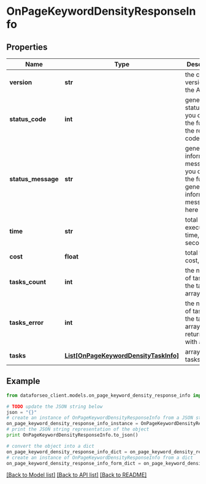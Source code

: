 # OnPageKeywordDensityResponseInfo


## Properties

Name | Type | Description | Notes
------------ | ------------- | ------------- | -------------
**version** | **str** | the current version of the API | [optional] 
**status_code** | **int** | general status code you can find the full list of the response codes here | [optional] 
**status_message** | **str** | general informational message you can find the full list of general informational messages here | [optional] 
**time** | **str** | total execution time, seconds | [optional] 
**cost** | **float** | total tasks cost, USD | [optional] 
**tasks_count** | **int** | the number of tasks in the tasks array | [optional] 
**tasks_error** | **int** | the number of tasks in the tasks array returned with an error | [optional] 
**tasks** | [**List[OnPageKeywordDensityTaskInfo]**](OnPageKeywordDensityTaskInfo.md) | array of tasks | [optional] 

## Example

```python
from dataforseo_client.models.on_page_keyword_density_response_info import OnPageKeywordDensityResponseInfo

# TODO update the JSON string below
json = "{}"
# create an instance of OnPageKeywordDensityResponseInfo from a JSON string
on_page_keyword_density_response_info_instance = OnPageKeywordDensityResponseInfo.from_json(json)
# print the JSON string representation of the object
print OnPageKeywordDensityResponseInfo.to_json()

# convert the object into a dict
on_page_keyword_density_response_info_dict = on_page_keyword_density_response_info_instance.to_dict()
# create an instance of OnPageKeywordDensityResponseInfo from a dict
on_page_keyword_density_response_info_form_dict = on_page_keyword_density_response_info.from_dict(on_page_keyword_density_response_info_dict)
```
[[Back to Model list]](../README.md#documentation-for-models) [[Back to API list]](../README.md#documentation-for-api-endpoints) [[Back to README]](../README.md)


